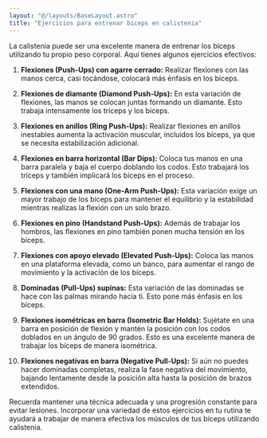 ```yaml
---
layout: "@/layouts/BaseLayout.astro"
title: "Ejercicios para entrenar biceps en calistenia"
---
```

La calistenia puede ser una excelente manera de entrenar los bíceps utilizando tu propio peso corporal. Aquí tienes algunos ejercicios efectivos:

1. **Flexiones (Push-Ups) con agarre cerrado:** Realizar flexiones con las manos cerca, casi tocándose, colocará más énfasis en los bíceps.

2. **Flexiones de diamante (Diamond Push-Ups):** En esta variación de flexiones, las manos se colocan juntas formando un diamante. Esto trabaja intensamente los tríceps y los bíceps.

3. **Flexiones en anillos (Ring Push-Ups):** Realizar flexiones en anillos inestables aumenta la activación muscular, incluidos los bíceps, ya que se necesita estabilización adicional.

4. **Flexiones en barra horizontal (Bar Dips):** Coloca tus manos en una barra paralela y baja el cuerpo doblando los codos. Esto trabajará los tríceps y también implicará los bíceps en el proceso.

5. **Flexiones con una mano (One-Arm Push-Ups):** Esta variación exige un mayor trabajo de los bíceps para mantener el equilibrio y la estabilidad mientras realizas la flexión con un solo brazo.

6. **Flexiones en pino (Handstand Push-Ups):** Además de trabajar los hombros, las flexiones en pino también ponen mucha tensión en los bíceps.

7. **Flexiones con apoyo elevado (Elevated Push-Ups):** Coloca las manos en una plataforma elevada, como un banco, para aumentar el rango de movimiento y la activación de los bíceps.

8. **Dominadas (Pull-Ups) supinas:** Esta variación de las dominadas se hace con las palmas mirando hacia ti. Esto pone más énfasis en los bíceps.

9. **Flexiones isométricas en barra (Isometric Bar Holds):** Sujétate en una barra en posición de flexión y mantén la posición con los codos doblados en un ángulo de 90 grados. Esto es una excelente manera de trabajar los bíceps de manera isométrica.

10. **Flexiones negativas en barra (Negative Pull-Ups):** Si aún no puedes hacer dominadas completas, realiza la fase negativa del movimiento, bajando lentamente desde la posición alta hasta la posición de brazos extendidos.

Recuerda mantener una técnica adecuada y una progresión constante para evitar lesiones. Incorporar una variedad de estos ejercicios en tu rutina te ayudará a trabajar de manera efectiva los músculos de tus bíceps utilizando calistenia.